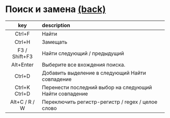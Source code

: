 # Поиск и замена [(back)](../readme.md)

| key | description |
| :-: | :-- |
| Ctrl+F | Найти |
| Ctrl+H | Замещать |
| F3 / Shift+F3 | Найти следующий / предыдущий |
| Alt+Enter | Выберите все вхождения поиска. |
| Ctrl+D | Добавить выделение в следующий Найти совпадение |
| Ctrl+K Ctrl+D | Перенести последний выбор на следующий Найти совпадение |
| Alt+C / R / W | Переключить регистр-регистр / regex / целое слово |
